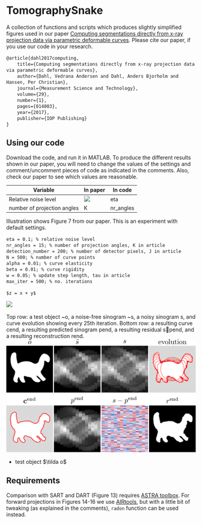 # TomographySnake

A collection of functions and scripts which produces slightly simplified figures used in
our paper
[Computing segmentations directly from x-ray projection data via parametric deformable curves](https://iopscience.iop.org/article/10.1088/1361-6501/aa950e/meta). Please cite our paper, if you use our code in your research.

    @article{dahl2017computing,
        title={Computing segmentations directly from x-ray projection data via parametric deformable curves},
        author={Dahl, Vedrana Andersen and Dahl, Anders Bjorholm and Hansen, Per Christian},
        journal={Measurement Science and Technology},
        volume={29},
        number={1},
        pages={014003},
        year={2017},
        publisher={IOP Publishing}
    }

## Using our code

Download the code, and run it in MATLAB. To produce the different results shown in our paper, you will need to change the
values of the settings and comment/uncomment pieces of code as indicated in the comments. Also, check our paper to see which values are reasonable.

Variable | In paper | In code
------------ | ------------- | -------------
Relative noise level | <img src="https://render.githubusercontent.com/render/math?math=\eta"> | eta
number of projection angles | K | nr_angles

Illustration shows Figure 7 from our paper. This is an experiment with default settings.
    
    eta = 0.1; % relative noise level
    nr_angles = 15; % number of projection angles, K in article
    detection_number = 200; % number of detector pixels, J in article
    N = 500; % number of curve points
    alpha = 0.01; % curve elasticity
    beta = 0.01; % curve rigidity
    w = 0.05; % update step length, tau in article
    max_iter = 500; % no. iterations

`$z = x + y$`

<img src="https://render.githubusercontent.com/render/math?math=e^{i \pi} = -1">

Top
row: a test object ~o, a noise-free sinogram ~s, a noisy sinogram s,
and curve evolution showing every 25th iteration. Bottom row:
a resulting curve cend, a resulting predicted sinogram pend, a
resulting residual s􀀀pend, and a resulting reconstruction rend.
![Figure 7](/images/Figure7.png)

* test object $\tilda o$


## Requirements

Comparison with SART and DART (Figure 13) requires
[ASTRA toolbox](https://www.astra-toolbox.com/).
For forward projections in Figures 14-16 we use
[AIRtools](http://www.imm.dtu.dk/~pcha/AIRtoolsII/index.html),
but with a little bit of tweaking (as explained in the
comments), `radon` function can be used instead.


